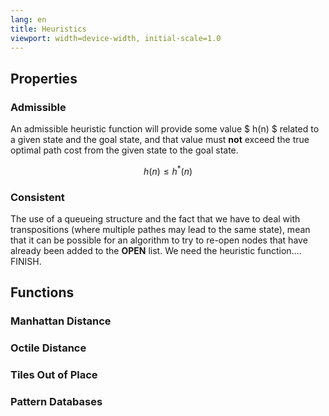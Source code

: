 ```yaml
---
lang: en
title: Heuristics
viewport: width=device-width, initial-scale=1.0
---
```

## Properties

### Admissible
An admissible heuristic function will provide some value $ h(n) $ related to
a given state and the goal state, and that value must **not** exceed the true
optimal path cost from the given state to the goal state. 

$$
h(n) \leq h^*(n)
$$

### Consistent
The use of a queueing structure and the fact that we have to deal with 
transpositions (where multiple pathes may lead to the same state), mean that
it can be possible for an algorithm to try to re-open nodes that have already
been added to the **OPEN** list. We need the heuristic function.... FINISH.

## Functions
### Manhattan Distance
### Octile Distance
### Tiles Out of Place
### Pattern Databases
